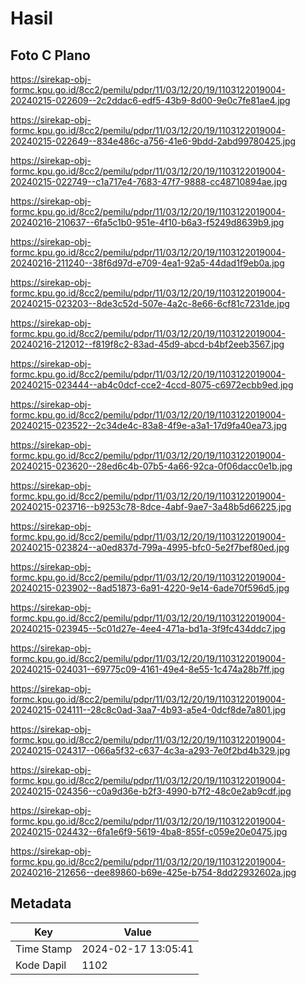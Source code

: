 # Hasil

## Foto C Plano

https://sirekap-obj-formc.kpu.go.id/8cc2/pemilu/pdpr/11/03/12/20/19/1103122019004-20240215-022609--2c2ddac6-edf5-43b9-8d00-9e0c7fe81ae4.jpg

https://sirekap-obj-formc.kpu.go.id/8cc2/pemilu/pdpr/11/03/12/20/19/1103122019004-20240215-022649--834e486c-a756-41e6-9bdd-2abd99780425.jpg

https://sirekap-obj-formc.kpu.go.id/8cc2/pemilu/pdpr/11/03/12/20/19/1103122019004-20240215-022749--c1a717e4-7683-47f7-9888-cc48710894ae.jpg

https://sirekap-obj-formc.kpu.go.id/8cc2/pemilu/pdpr/11/03/12/20/19/1103122019004-20240216-210637--6fa5c1b0-951e-4f10-b6a3-f5249d8639b9.jpg

https://sirekap-obj-formc.kpu.go.id/8cc2/pemilu/pdpr/11/03/12/20/19/1103122019004-20240216-211240--38f6d97d-e709-4ea1-92a5-44dad1f9eb0a.jpg

https://sirekap-obj-formc.kpu.go.id/8cc2/pemilu/pdpr/11/03/12/20/19/1103122019004-20240215-023203--8de3c52d-507e-4a2c-8e66-6cf81c7231de.jpg

https://sirekap-obj-formc.kpu.go.id/8cc2/pemilu/pdpr/11/03/12/20/19/1103122019004-20240216-212012--f819f8c2-83ad-45d9-abcd-b4bf2eeb3567.jpg

https://sirekap-obj-formc.kpu.go.id/8cc2/pemilu/pdpr/11/03/12/20/19/1103122019004-20240215-023444--ab4c0dcf-cce2-4ccd-8075-c6972ecbb9ed.jpg

https://sirekap-obj-formc.kpu.go.id/8cc2/pemilu/pdpr/11/03/12/20/19/1103122019004-20240215-023522--2c34de4c-83a8-4f9e-a3a1-17d9fa40ea73.jpg

https://sirekap-obj-formc.kpu.go.id/8cc2/pemilu/pdpr/11/03/12/20/19/1103122019004-20240215-023620--28ed6c4b-07b5-4a66-92ca-0f06dacc0e1b.jpg

https://sirekap-obj-formc.kpu.go.id/8cc2/pemilu/pdpr/11/03/12/20/19/1103122019004-20240215-023716--b9253c78-8dce-4abf-9ae7-3a48b5d66225.jpg

https://sirekap-obj-formc.kpu.go.id/8cc2/pemilu/pdpr/11/03/12/20/19/1103122019004-20240215-023824--a0ed837d-799a-4995-bfc0-5e2f7bef80ed.jpg

https://sirekap-obj-formc.kpu.go.id/8cc2/pemilu/pdpr/11/03/12/20/19/1103122019004-20240215-023902--8ad51873-6a91-4220-9e14-6ade70f596d5.jpg

https://sirekap-obj-formc.kpu.go.id/8cc2/pemilu/pdpr/11/03/12/20/19/1103122019004-20240215-023945--5c01d27e-4ee4-471a-bd1a-3f9fc434ddc7.jpg

https://sirekap-obj-formc.kpu.go.id/8cc2/pemilu/pdpr/11/03/12/20/19/1103122019004-20240215-024031--69775c09-4161-49e4-8e55-1c474a28b7ff.jpg

https://sirekap-obj-formc.kpu.go.id/8cc2/pemilu/pdpr/11/03/12/20/19/1103122019004-20240215-024111--28c8c0ad-3aa7-4b93-a5e4-0dcf8de7a801.jpg

https://sirekap-obj-formc.kpu.go.id/8cc2/pemilu/pdpr/11/03/12/20/19/1103122019004-20240215-024317--066a5f32-c637-4c3a-a293-7e0f2bd4b329.jpg

https://sirekap-obj-formc.kpu.go.id/8cc2/pemilu/pdpr/11/03/12/20/19/1103122019004-20240215-024356--c0a9d36e-b2f3-4990-b7f2-48c0e2ab9cdf.jpg

https://sirekap-obj-formc.kpu.go.id/8cc2/pemilu/pdpr/11/03/12/20/19/1103122019004-20240215-024432--6fa1e6f9-5619-4ba8-855f-c059e20e0475.jpg

https://sirekap-obj-formc.kpu.go.id/8cc2/pemilu/pdpr/11/03/12/20/19/1103122019004-20240216-212656--dee89860-b69e-425e-b754-8dd22932602a.jpg


## Metadata

| Key        | Value               |
| ---------- | ------------------- |
| Time Stamp | 2024-02-17 13:05:41 |
| Kode Dapil | 1102                |



